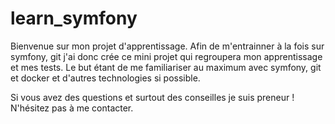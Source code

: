 # learn_symfony

Bienvenue sur mon projet d'apprentissage. Afin de m'entrainner à la fois sur symfony, git j'ai donc crée ce mini projet qui regroupera mon apprentissage et mes tests. Le but étant de me familiariser au maximum avec symfony, git et docker et d'autres technologies si possible.

Si vous avez des questions et surtout des conseilles je suis preneur ! N'hésitez pas à me contacter. 
